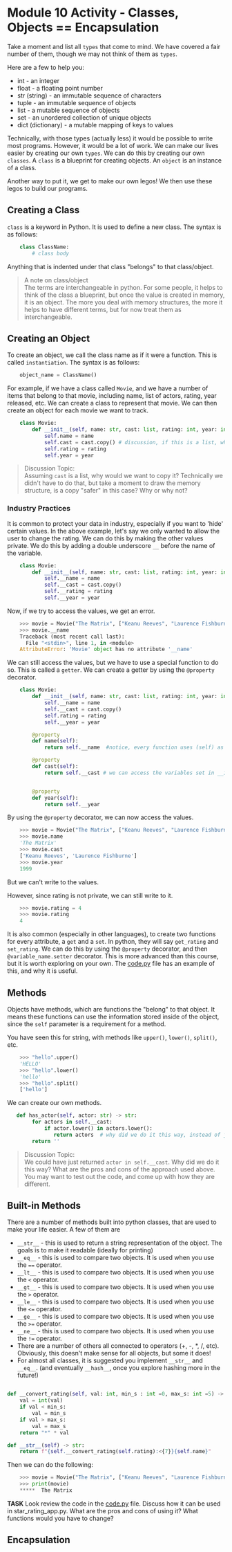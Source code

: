 # Module 10 Activity - Classes, Objects == Encapsulation

Take a moment and list all `types` that come to mind. We have covered a fair number of them, though we may not think of them as `types`. 


Here are a few to help you:
* int - an integer
* float - a floating point number
* str (string) - an immutable sequence of characters
* tuple - an immutable sequence of objects
* list - a mutable sequence of objects
* set - an unordered collection of unique objects
* dict (dictionary) - a mutable mapping of keys to values


Technically, with those types (actually less) it would be possible to write most programs. However, it would be a lot of work. We can make our lives easier by creating our own `types`. We can do this by creating our own `classes`. A `class` is a blueprint for creating objects. An `object` is an instance of a class. 

Another way to put it, we get to make our own legos! We then use these legos to build our programs.

## Creating a Class

`class` is a keyword in Python. It is used to define a new class. The syntax is as follows:

```python
    class ClassName:
        # class body
```
Anything that is indented under that class "belongs" to that class/object.

> A note on class/object  
> The terms are interchangeable in python. For some people, it helps to think of the class a blueprint, but once the value is created in memory, it is an object. The more you deal with memory structures, the more it helps to have different terms, but for now treat them as interchangeable.


## Creating an Object

To create an object, we call the class name as if it were a function. This is called `instantiation`. The syntax is as follows:

```python
    object_name = ClassName()
```

For example, if we have a class called `Movie`, and we have a number of items that belong to that movie, including name, list of actors, rating, year released, etc. We can create a class to represent that movie. We can then create an object for each movie we want to track. 

```python
    class Movie:
        def __init__(self, name: str, cast: list, rating: int, year: int):
            self.name = name
            self.cast = cast.copy() # discussion, if this is a list, why would I want to copy this?
            self.rating = rating
            self.year = year
```

> Discussion Topic:  
> Assuming `cast` is a list, why would we want to copy it? Technically we didn't have to do that, but take a moment to draw the memory structure, is a copy "safer" in this case? Why or why not?


### Industry Practices 

It is common to protect your data in industry, especially if you want to 'hide' certain values. In the above example, let's say we only wanted to allow the user to change the rating. We can do this by making the other values private. We do this by adding a double underscore `__` before the name of the variable. 

```python
    class Movie:
        def __init__(self, name: str, cast: list, rating: int, year: int):
            self.__name = name
            self.__cast = cast.copy()
            self.__rating = rating
            self.__year = year
```

Now, if we try to access the values, we get an error. 

```python
    >>> movie = Movie("The Matrix", ["Keanu Reeves", "Laurence Fishburne"], 5, 1999)
    >>> movie.__name
    Traceback (most recent call last):
      File "<stdin>", line 1, in <module>
    AttributeError: 'Movie' object has no attribute '__name'
```

We can still access the values, but we have to use a special function to do so. This is called a `getter`. We can create a getter by using the `@property` decorator. 

```python
    class Movie:
        def __init__(self, name: str, cast: list, rating: int, year: int):
            self.__name = name
            self.__cast = cast.copy() 
            self.rating = rating
            self.__year = year

        @property
        def name(self):
            return self.__name  #notice, every function uses (self) as the first parameter

        @property
        def cast(self):
            return self.__cast # we can access the variables set in __init__ by using self.__variable_name


        @property
        def year(self):
            return self.__year
```

By using the `@property` decorator, we can now access the values. 

```python
    >>> movie = Movie("The Matrix", ["Keanu Reeves", "Laurence Fishburne"], 5, 1999)
    >>> movie.name
    'The Matrix'
    >>> movie.cast
    ['Keanu Reeves', 'Laurence Fishburne']
    >>> movie.year
    1999
```

But we can't write to the values. 

However, since rating is not private, we can still write to it. 

```python
    >>> movie.rating = 4
    >>> movie.rating
    4
```

It  is also common (especially in other languages), to create two functions for every attribute, a `get` and a `set`. In python, they will say `get_rating` and `set_rating`. We can do this by using the `@property` decorator, and then `@variable_name.setter` decorator. This is more advanced than this course, but it is worth exploring on your own. The [code.py](code.py) file has an example of this, and why it is useful.

## Methods
Objects have methods, which are functions the "belong" to that object. It means these functions can use the information stored inside of the object, since the `self` parameter is a requirement for a method. 

You have seen this for string, with methods like `upper()`, `lower()`, `split()`, etc. 

```python
    >>> "hello".upper()
    'HELLO'
    >>> "hello".lower()
    'hello'
    >>> "hello".split()
    ['hello']
```

We can create our own methods. 

```python
   def has_actor(self, actor: str) -> str:
        for actors in self.__cast:
            if actor.lower() in actors.lower():
               return actors  # why did we do it this way, instead of just return actor in self.__cast
        return ''
```

> Discussion Topic:  
> We could have just returned `actor in self.__cast`. Why did we do it this way? What are the pros and cons of the approach
> used above. You may want to test out the code, and come up with how they are different. 


## Built-in Methods
There are a number of methods built into python classes, that are used to make your life easier. A few of them are

* `__str__` - this is used to return a string representation of the object. The goals is to make it readable (ideally for printing)
* `__eq__` - this is used to compare two objects. It is used when you use the `==` operator.
* `__lt__` - this is used to compare two objects. It is used when you use the `<` operator.
* `__gt__` - this is used to compare two objects. It is used when you use the `>` operator.
* `__le__` - this is used to compare two objects. It is used when you use the `<=` operator.
* `__ge__` - this is used to compare two objects. It is used when you use the `>=` operator.
* `__ne__` - this is used to compare two objects. It is used when you use the `!=` operator.
* There are a number of others all connected to operators (+, -, *, /, etc). Obviously, this doesn't make sense for all objects, but some it does!
* For almost all classes, it is suggested you implement `__str__` and `__eq__`. (and eventually `__hash__`, once you explore hashing more in the future!)

```python

def __convert_rating(self, val: int, min_s : int =0, max_s: int =5) -> str:
    val = int(val) 
    if val < min_s:
        val = min_s
    if val > max_s:
        val = max_s
    return "*" * val

def __str__(self) -> str:
    return f"{self.__convert_rating(self.rating):<{7}}{self.name}"
```

Then we can do the following:

```python
    >>> movie = Movie("The Matrix", ["Keanu Reeves", "Laurence Fishburne"], 5, 1999)
    >>> print(movie)
    *****  The Matrix
```

**TASK** Look review the code in the [code.py](code.py) file. Discuss how it can be used in star_rating_app.py. What are the pros and cons of using it? What functions would you have to change? 

## Encapsulation
